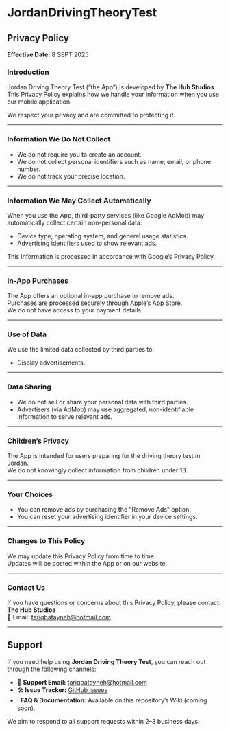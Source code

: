 # JordanDrivingTheoryTest
## Privacy Policy

**Effective Date:** 8 SEPT 2025  

### Introduction
Jordan Driving Theory Test (“the App”) is developed by **The Hub Studios**.  
This Privacy Policy explains how we handle your information when you use our mobile application.  

We respect your privacy and are committed to protecting it.  

---

### Information We Do Not Collect
- We do not require you to create an account.  
- We do not collect personal identifiers such as name, email, or phone number.  
- We do not track your precise location.  

---

### Information We May Collect Automatically
When you use the App, third-party services (like Google AdMob) may automatically collect certain non-personal data:  
- Device type, operating system, and general usage statistics.  
- Advertising identifiers used to show relevant ads.  

This information is processed in accordance with Google’s Privacy Policy.  

---

### In-App Purchases
The App offers an optional in-app purchase to remove ads.  
Purchases are processed securely through Apple’s App Store.  
We do not have access to your payment details.  

---

### Use of Data
We use the limited data collected by third parties to:  
- Display advertisements.  

---

### Data Sharing
- We do not sell or share your personal data with third parties.  
- Advertisers (via AdMob) may use aggregated, non-identifiable information to serve relevant ads.  

---

### Children’s Privacy
The App is intended for users preparing for the driving theory test in Jordan.  
We do not knowingly collect information from children under 13.  

---

### Your Choices
- You can remove ads by purchasing the “Remove Ads” option.  
- You can reset your advertising identifier in your device settings.  

---

### Changes to This Policy
We may update this Privacy Policy from time to time.  
Updates will be posted within the App or on our website.  

---

### Contact Us
If you have questions or concerns about this Privacy Policy, please contact:  
**The Hub Studios**  
📧 Email: tariqbatayneh@hotmail.com  

---

## Support
If you need help using **Jordan Driving Theory Test**, you can reach out through the following channels:  

- 📧 **Support Email:** tariqbatayneh@hotmail.com  
- 🛠 **Issue Tracker:** [GitHub Issues](https://github.com/yourusername/yourrepo/issues)  
- ℹ️ **FAQ & Documentation:** Available on this repository’s Wiki (coming soon).  

We aim to respond to all support requests within 2–3 business days.  
